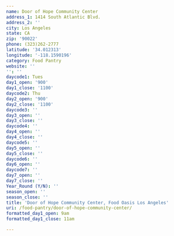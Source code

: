 ```yaml
---
name: Door of Hope Community Center
address_1: 1414 South Atlantic Blvd.
address_2: ''
city: Los Angeles
state: CA
zip: '90022'
phone: (323)262-2777
latitude: '34.012313'
longitude: '-118.1590196'
category: Food Pantry
website: ''
'': ''
daycode1: Tues
day1_open: '900'
day1_close: '1100'
daycode2: Thu
day2_open: '900'
day2_close: '1100'
daycode3: ''
day3_open: ''
day3_close: ''
daycode4: ''
day4_open: ''
day4_close: ''
daycode5: ''
day5_open: ''
day5_close: ''
daycode6: ''
day6_open: ''
daycode7: ''
day7_open: ''
day7_close: ''
Year_Round (Y/N): ''
season_open: ''
season_close: ''
title: 'Door of Hope Community Center, Food Oasis Los Angeles'
uri: /food-pantry/door-of-hope-community-center/
formatted_day1_open: 9am
formatted_day1_close: 11am

---
```

